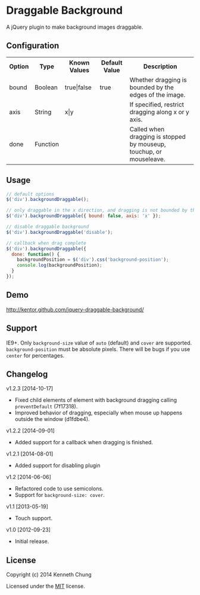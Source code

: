 # Draggable Background

A jQuery plugin to make background images draggable.

## Configuration
<table>
  <tr>
    <th>Option</th>
    <th>Type</th>
    <th>Known Values</th>
    <th>Default Value</th>
    <th>Description</th>
  </tr>
  <tr>
    <td>bound</td>
    <td>Boolean</td>
    <td>true|false</td>
    <td>true</td>
    <td>Whether dragging is bounded by the edges of the image.</td>
  </tr>
  <tr>
    <td>axis</td>
    <td>String</td>
    <td>x|y</td>
    <td></td>
    <td>If specified, restrict dragging along x or y axis.</td>
  </tr>
  <tr>
    <td>done</td>
    <td>Function</td>
    <td></td>
    <td></td>
    <td>Called when dragging is stopped by mouseup, touchup, or mouseleave.</td>
  </tr>
</table>

## Usage
```js
// default options
$('div').backgroundDraggable();

// only draggable in the x direction, and dragging is not bounded by the image
$('div').backgroundDraggable({ bound: false, axis: 'x' });

// disable draggable background
$('div').backgroundDraggable('disable');

// callback when drag complete
$('div').backgroundDraggable({
  done: function() {
    backgroundPosition = $('div').css('background-position');
    console.log(backgroundPosition);
  }
});
```

## Demo
http://kentor.github.com/jquery-draggable-background/

## Support
IE9+. Only `background-size` value of `auto` (default) and `cover` are supported. `background-position` must be absolute pixels. There will be bugs if you use `center` for percentages.

## Changelog

v1.2.3 [2014-10-17]
- Fixed child elements of element with background dragging calling `preventDefault` (7f17318).
- Improved behavior of dragging, especially when mouse up happens outside the window (d1fdbe4).

v1.2.2 [2014-09-01]
- Added support for a callback when dragging is finished.

v1.2.1 [2014-08-01]
- Added support for disabling plugin

v1.2 [2014-06-06]
- Refactored code to use semicolons.
- Support for `background-size: cover`.

v1.1 [2013-05-19]
- Touch support.

v1.0 [2012-09-23]

- Initial release.

## License

Copyright (c) 2014 Kenneth Chung

Licensed under the [MIT](http://www.opensource.org/licenses/mit-license.php) license.
